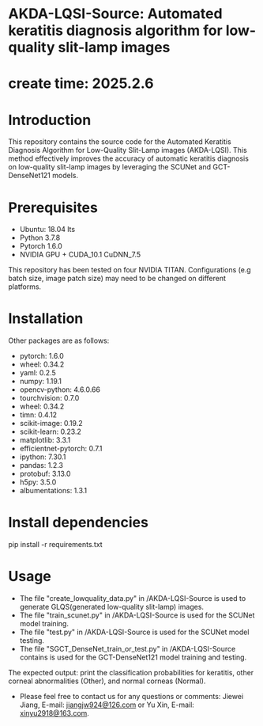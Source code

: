 # AKDA-LQSI-Source: Automated keratitis diagnosis algorithm for low-quality slit-lamp images
# create time: 2025.2.6

# Introduction
This repository contains the source code for the Automated Keratitis Diagnosis Algorithm for Low-Quality Slit-Lamp images (AKDA-LQSI). 
This method effectively improves the accuracy of automatic keratitis diagnosis on low-quality slit-lamp images by leveraging the SCUNet and GCT-DenseNet121 models.

# Prerequisites
* Ubuntu: 18.04 lts
* Python 3.7.8
* Pytorch 1.6.0
* NVIDIA GPU + CUDA_10.1 CuDNN_7.5

This repository has been tested on four NVIDIA TITAN. Configurations (e.g batch size, image patch size) may need to be changed on different platforms.

# Installation
Other packages are as follows:
* pytorch: 1.6.0 
* wheel: 0.34.2
* yaml:  0.2.5
* numpy: 1.19.1
* opencv-python: 4.6.0.66
* tourchvision: 0.7.0
* wheel:  0.34.2
* timn: 0.4.12
* scikit-image: 0.19.2
* scikit-learn: 0.23.2
* matplotlib: 3.3.1
* efficientnet-pytorch: 0.7.1
* ipython: 7.30.1
* pandas: 1.2.3
* protobuf: 3.13.0
* h5py: 3.5.0
* albumentations: 1.3.1

# Install dependencies
pip install -r requirements.txt

# Usage
* The file "create_lowquality_data.py" in /AKDA-LQSI-Source is used to generate GLQS(generated low-quality slit-lamp) images.
* The file "train_scunet.py" in /AKDA-LQSI-Source is used for the SCUNet model training.
* The file "test.py" in /AKDA-LQSI-Source is used for the SCUNet model testing.
* The file "SGCT_DenseNet_train_or_test.py" in /AKDA-LQSI-Source contains is used for the GCT-DenseNet121 model training and testing.



The expected output: print the classification probabilities for  keratitis, other corneal abnormalities (Other), and normal corneas (Normal).


* Please feel free to contact us for any questions or comments: Jiewei Jiang, E-mail: jiangjw924@126.com or Yu Xin, E-mail: xinyu2918@163.com.